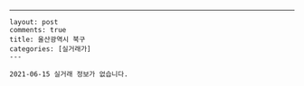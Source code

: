 ---
    layout: post
    comments: true
    title: 울산광역시 북구
    categories: [실거래가]
    ---

    2021-06-15 실거래 정보가 없습니다.

    